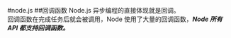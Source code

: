 #node.js 
##回调函数
Node.js 异步编程的直接体现就是回调。  
回调函数在完成任务后就会被调用，Node 使用了大量的回调函数，***Node 所有 API 都支持回调函数。***